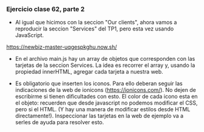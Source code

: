 ### Ejercicio clase 62, parte 2 

- Al igual que hicimos con la seccion "Our clients", ahora vamos a reproducir la seccion "Services" del TP1, pero esta vez usando JavaScript. 

https://newbiz-master-uqgespkghu.now.sh/

- En el archivo main.js hay un array de objetos que corresponden con las tarjetas de la seccion Services. La idea es recorrer el array y, usando la propiedad innerHTML, agregar cada tarjeta a nuestra web. 

- Es obligatorio que inserten los iconos. Para ello deberan seguir las indicaciones
de la web de ionicons (https://ionicons.com/). No dejen de escribirme si tienen dificultades con esto. El color de cada icono esta en el objeto: recuerden que desde javascript no podemos modificar el CSS, pero si el HTML. (Y hay una manera de modificar estilos desde HTML directamente!). Inspeccionar las tarjetas en la web de ejemplo va a serles de ayuda para resolver esto. 

